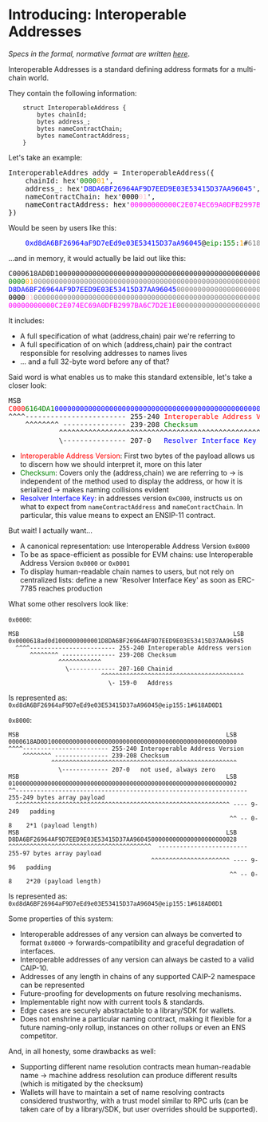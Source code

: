 Introducing: Interoperable Addresses
====

*Specs in the formal, normative format are written [here](/specs/addresses/cross-chain-interoperable-addresses-spec.md)*.

Interoperable Addresses is a standard defining address formats for a multi-chain world.

They contain the following information:

```solidity
    struct InteroperableAddress {
        bytes chainId;
        bytes address_;
        bytes nameContractChain;
        bytes nameContractAddress;
    }
```

Let's take an example:

<pre>
InteroperableAddres addy = InteroperableAddress({
    chainId: hex'<span style="color:green">0000</span><span style="color:orange">01</span>',
    address_: hex'<span style="color:blue">D8DA6BF26964AF9D7EED9E03E53415D37AA96045</span>',
    nameContractChain: hex'<span style="color:black">0000<span style="color:pink">01</span>',
    nameContractAddress: hex'<span style="color:magenta">00000000000C2E074EC69A0DFB2997BA6C7D2E1E</span>'
})
</pre>

Would be seen by users like this:

<pre>
    <span style="color:blue">0xd8dA6BF26964aF9D7eEd9e03E53415D37aA96045</span>@<span style="color:green">eip:155</span>:<span style="color:orange">1</span>#<span style="color:grey">618AD0D1</span>
</pre>

...and in memory, it would actually be laid out like this:

<pre>
C000618AD0D10000000000000000000000000000000000000000000000000001
<span style="color:green">0000</span><span style="color:orange">01</span><span style="color: grey">0000000000000000000000000000000000000000000000000000000006</span>
<span style="color:blue">D8DA6BF26964AF9D7EED9E03E53415D37AA96045</span><span style="color: grey">000000000000000000000028</span>
<span style="color:black">0000</span><span style="color:pink">01</span><span style="color: grey">0000000000000000000000000000000000000000000000000000000006</span>
<span style="color:magenta">00000000000C2E074EC69A0DFB2997BA6C7D2E1E</span><span style="color: grey">000000000000000000000028</span>
</pre>

It includes:
- A full specification of what (address,chain) pair we're referring to
- A full specification of on which (address,chain) pair the contract responsible for resolving addresses to names lives
- ... and a full 32-byte word before any of that?

Said word is what enables us to make this standard extensible, let's take a closer look:

<pre>
MSB                                                          LSB
<span style="color: red">C000</span><span style="color:green">6164DA1</span><span style="color:blue">00000000000000000000000000000000000000000000000000001</span>
^^^^------------------------ 255-240 <span style="color:red">Interoperable Address Version</span>
    ^^^^^^^^ --------------- 239-208 <span style="color:green">Checksum</span>
            ^^^^^^^^^^^^^^^^^^^^^^^^^^^^^^^^^^^^^^^^^^^^^^^^^^^^
            \--------------- 207-0   <span style="color:blue">Resolver Interface Key</span>
</pre>

- <span style="color:red">Interoperable Address Version</span>: First two bytes of the payload allows us to discern how we should interpret it, more on this later
- <span style="color:green">Checksum</span>: Covers only the (address,chain) we are referring to -> is independent of the method used to display the address, or how it is serialized -> makes naming collisions evident 
- <span style="color:blue">Resolver Interface Key</span>: in addresses version `0xC000`, instructs us on what to expect from `nameContractAddress` and `nameContractChain`. In particular, this value means to expect an ENSIP-11 contract.

But wait! I actually want...
- A canonical representation: use Interoperable Address Version `0x8000`
- To be as space-efficient as possible for EVM chains: use Interoperable Address Version `0x0000` or `0x0001`
- To display human-readable chain names to users, but not rely on centralized lists: define a new 'Resolver Interface Key' as soon as ERC-7785 reaches production

What some other resolvers look like:

`0x0000`:
```
MSB                                                            LSB
0x0000618ad0d1000000000001D8DA6BF26964AF9D7EED9E03E53415D37AA96045
  ^^^^------------------------ 255-240 Interoperable Address version
      ^^^^^^^^ --------------- 239-208 Checksum
              ^^^^^^^^^^^^
                \------------- 207-160 Chainid
                          ^^^^^^^^^^^^^^^^^^^^^^^^^^^^^^^^^^^^^^^^
                            \- 159-0   Address
```
Is represented as:
`0xd8dA6BF26964aF9D7eEd9e03E53415D37aA96045@eip155:1#618AD0D1`

`0x8000`:
```
MSB                                                          LSB
0000618AD0D10000000000000000000000000000000000000000000000000000
^^^^------------------------ 255-240 Interoperable Address Version
    ^^^^^^^^ --------------- 239-208 Checksum
            ^^^^^^^^^^^^^^^^^^^^^^^^^^^^^^^^^^^^^^^^^^^^^^^^^^^^
              \------------- 207-0   not used, always zero
MSB                                                          LSB
0100000000000000000000000000000000000000000000000000000000000002
^^----------------------------------------------------------------- 255-249 bytes array payload
  ^^^^^^^^^^^^^^^^^^^^^^^^^^^^^^^^^^^^^^^^^^^^^^^^^^^^^^^^^^^^ ---- 9-249   padding
                                                              ^^ -- 0-8    2*1 (payload length)
MSB                                                          LSB
D8DA6BF26964AF9D7EED9E03E53415D37AA96045000000000000000000000028
^^^^^^^^^^^^^^^^^^^^^^^^^^^^^^^^^^^^^^^^  ------------------------- 255-97 bytes array payload
                                        ^^^^^^^^^^^^^^^^^^^^^^ ---- 9-96   padding
                                                              ^^ -- 0-8    2*20 (payload length)
```
Is represented as:
`0xd8dA6BF26964aF9D7eEd9e03E53415D37aA96045@eip155:1#618AD0D1`

Some properties of this system:
- Interoperable addresses of any version can always be converted to format `0x8000` -> forwards-compatibility and graceful degradation of interfaces.
- Interoperable addresses of any version can always be casted to a valid CAIP-10.
- Addresses of any length in chains of any supported CAIP-2 namespace can be represented
- Future-proofing for developments on future resolving mechanisms.
- Implementable right now with current tools & standards.
- Edge cases are securely abstractable to a library/SDK for wallets.
- Does not enshrine a particular naming contract, making it flexible for a future naming-only rollup, instances on other rollups or even an ENS competitor.

And, in all honesty, some drawbacks as well:
- Supporting different name resolution contracts mean human-readable name -> machine address resolution can produce different results (which is mitigated by the checksum)
- Wallets will have to maintain a set of name resolving contracts considered trustworthy, with a trust model similar to RPC urls (can be taken care of by a library/SDK, but user overrides should be supported).

